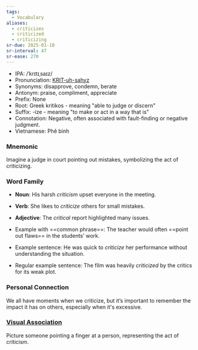 ```yaml
---
tags:
  - Vocabulary
aliases:
  - criticizes
  - criticized
  - criticizing
sr-due: 2025-01-10
sr-interval: 47
sr-ease: 270
---
```

- IPA: /ˈkrɪtɪˌsaɪz/
- Pronunciation: [KRIT-uh-sahyz](https://www.google.com/search?q=how+to+pronounce+criticize)
- Synonyms: disapprove, condemn, berate
- Antonym: praise, compliment, appreciate
- Prefix: None
- Root: Greek kritikos - meaning "able to judge or discern"
- Suffix: -ize - meaning "to make or act in a way that is"
- Connotation: Negative, often associated with fault-finding or negative judgment.
- Vietnamese: Phê bình

### Mnemonic

Imagine a judge in court pointing out mistakes, symbolizing the act of criticizing.

### Word Family

- **Noun**: His harsh *criticism* upset everyone in the meeting.
- **Verb**: She likes to *criticize* others for small mistakes.
- **Adjective**: The *critical* report highlighted many issues.
  
- Example with ==common phrase==: The teacher would often ==point out flaws== in the students’ work.
- Example sentence: He was quick to *criticize* her performance without understanding the situation.
- Regular example sentence: The film was heavily *criticized* by the critics for its weak plot.

### Personal Connection

We all have moments when we criticize, but it’s important to remember the impact it has on others, especially when it's excessive.

### [Visual Association](https://www.google.com/search?tbm=isch&q=criticize)

Picture someone pointing a finger at a person, representing the act of criticism.
